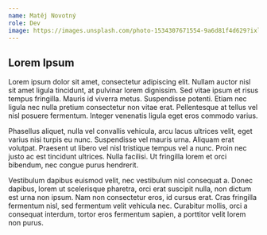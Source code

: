 ```yaml
---
name: Matěj Novotný
role: Dev
image: https://images.unsplash.com/photo-1534307671554-9a6d81f4d629?ixlib=rb-4.0.3&ixid=M3wxMjA3fDB8MHxwaG90by1wYWdlfHx8fGVufDB8fHx8fA%3D%3D&auto=format&fit=crop&w=1651&q=80
---
```


## Lorem Ipsum

Lorem ipsum dolor sit amet, consectetur adipiscing elit. Nullam auctor nisl sit amet ligula tincidunt, at pulvinar lorem dignissim. Sed vitae ipsum et risus tempus fringilla. Mauris id viverra metus. Suspendisse potenti. Etiam nec ligula nec nulla pretium consectetur non vitae erat. Pellentesque at tellus vel nisl posuere fermentum. Integer venenatis ligula eget eros commodo varius.

Phasellus aliquet, nulla vel convallis vehicula, arcu lacus ultrices velit, eget varius nisi turpis eu nunc. Suspendisse vel mauris urna. Aliquam erat volutpat. Praesent ut libero vel nisl tristique tempus vel a nunc. Proin nec justo ac est tincidunt ultrices. Nulla facilisi. Ut fringilla lorem et orci bibendum, nec congue purus hendrerit.

Vestibulum dapibus euismod velit, nec vestibulum nisl consequat a. Donec dapibus, lorem ut scelerisque pharetra, orci erat suscipit nulla, non dictum est urna non ipsum. Nam non consectetur eros, id cursus erat. Cras fringilla fermentum nisl, sed fermentum velit vehicula nec. Curabitur mollis, orci a consequat interdum, tortor eros fermentum sapien, a porttitor velit lorem non purus.
